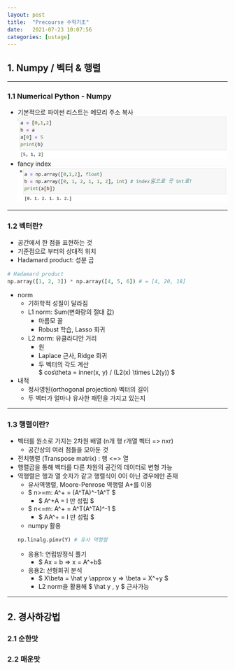 ```yaml
---
layout: post
title:  "Precourse 수학기초"
date:   2021-07-23 10:07:56
categories: [ustage]
---
```


## 1. Numpy / 벡터 & 행렬
---
### 1.1 Numerical Python - Numpy
 * 기본적으로 파이썬 리스트는 메모리 주소 복사
![](/assets/image/precourse2_1.PNG)
 * fancy index
![](/assets/image/precourse2_2.PNG)
---
### 1.2 벡터란?
 * 공간에서 한 점을 표현하는 것
 * 기준점으로 부터의 상대적 위치
 * Hadamard product: 성분 곱
```python
# Hadamard product
np.array([1, 2, 3]) * np.array([4, 5, 6]) # = [4, 20, 18]
```
 * norm
    * 기하학적 성질이 달라짐
    * L1 norm: Sum(변화량의 절대 값)
        * 마름모 꼴
        * Robust 학습, Lasso 회귀
    * L2 norm: 유클라디안 거리
        * 원
        * Laplace 근사, Ridge 회귀
        * 두 벡터의 각도 계산  
        $ cos\theta = inner(x, y) / (L2(x) \times L2(y)) $
 * 내적
    * 정사영된(orthogonal projection) 벡터의 길이
    * 두 벡터가 얼마나 유사한 패턴을 가지고 있는지
---
### 1.3 행렬이란?
 * 벡터를 원소로 가지는 2차원 배열 (n개 행 r개열 벡터 => nxr)
    * 공간상의 여러 점들을 모아둔 것
 * 전치행렬 (Transpose matrix) : 행 <=> 열
 * 행렬곱을 통해 벡터를 다른 차원의 공간의 데이터로 변형 가능
 * 역행렬은 행과 열 숫자가 같고 행렬식이 0이 아닌 경우에만 존재
    * 유사역행렬, Moore-Penrose 역행렬 A+를 이용
    * $ n>=m: A^+ = (A^TA)^-1A^T $
        * $ A^+A = I 만 성립 $
    * $ n<=m: A^+ = A^T(A^TA)^-1 $
        * $ AA^+ = I 만 성립 $
    * numpy 활용
    ```python
    np.linalg.pinv(Y) # 유사 역행렬
    ```
    * 응용1: 연립방정식 풀기
        * $ Ax = b => x = A^+b$ 
    * 응용2: 선형회귀 분석
        * $ X\beta = \hat y \approx y => \beta = X^+y $
        * L2 norm을 활용해 $ \hat y , y $ 근사가능
---
## 2. 경사하강법
### 2.1 순한맛

### 2.2 매운맛